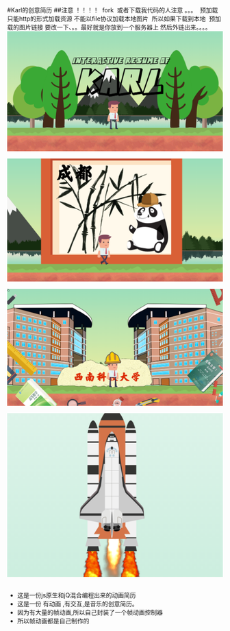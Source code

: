 #Karl的创意简历 
##注意  ！！！！  fork  或者下载我代码的人注意  。。。  预加载 只能http的形式加载资源 不能以file协议加载本地图片   所以如果下载到本地  预加载的图片链接 要改一下、。。最好就是你放到一个服务器上 然后外链出来。。。。
![](1.png)

![](2.png)

![](5.png)

![](4.png)

## 
- 这是一份js原生和jQ混合编程出来的动画简历
- 这是一份 有动画 ,有交互,是音乐的创意简历。
- 因为有大量的帧动画,所以自己封装了一个帧动画控制器
- 所以帧动画都是自己制作的 



